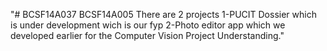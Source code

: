 "# BCSF14A037
  BCSF14A005
There are 2 projects
1-PUCIT Dossier which is under development wich is our fyp
2-Photo editor app which we developed earlier for the Computer Vision Project Understanding." 
